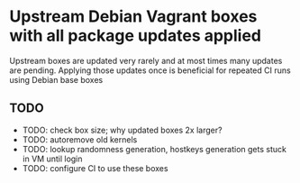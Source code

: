 # Upstream Debian Vagrant boxes with all package updates applied

Upstream boxes are updated very rarely and at most times many updates are
pending. Applying those updates once is beneficial for repeated CI runs using
Debian base boxes


## TODO

- TODO: check box size; why updated boxes 2x larger?
- TODO: autoremove old kernels
- TODO: lookup randomness generation, hostkeys generation gets stuck in VM until login
- TODO: configure CI to use these boxes
